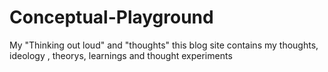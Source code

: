 # Conceptual-Playground
My "Thinking out loud" and "thoughts"
this blog site contains my thoughts, ideology , theorys, learnings and thought experiments